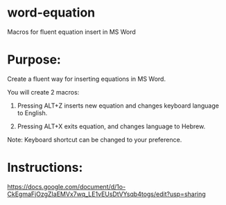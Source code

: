 # word-equation
Macros for fluent equation insert in MS Word

# Purpose: 
Create a fluent way for inserting equations in MS Word.

You will create 2 macros:

1. Pressing ALT+Z inserts new equation and changes keyboard language to English.

2. Pressing ALT+X exits equation, and changes language to Hebrew.

Note: Keyboard shortcut can be changed to your preference.

# Instructions:
https://docs.google.com/document/d/1o-CkEgmaFjOzgZIaEMVx7wq_LE1vEUsDtVYsqb4togs/edit?usp=sharing

